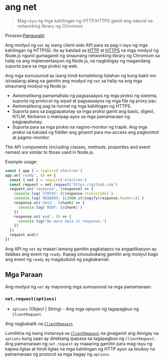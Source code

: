 # ang net

> Mag-isyu ng mga kahilingan ng HTTP/HTTPS gamit ang natural na networking library ng Chromium

Proseso:[Pangunahi](../glossary.md#main-process)

Ang modyul ng `net` ay isang client-side API para sa pag-i-isyu ng mga kahilingan ng HTTP(S). Ito ay katulad sa [HTTP](https://nodejs.org/api/http.html) at [HTTPS](https://nodejs.org/api/https.html) na mga modyul ng Node.js ngunit gumagamit ng sinaunang networking library ng Chromium sa halip na ang implementasyon ng Node.js, na nagbibigay ng magandang suporta para sa mga proksi ng web.

Ang mga sumusunod ay isang hindi kompletong listahan ng kung bakit mo isinaalang-alang na gamitin ang modyul ng `net` sa halip na ang mga sinaunang modyul ng Node.js:

* Awtomatikong pamamahala ng pagsasaayos ng mga proksi ng sistema, suporta ng protocol ng wpad at pagsasaayos ng mga file ng proxy pac.
* Awtomatikong pag ta-tunnel ng mga kahilingan ng HTTPS.
* Suporta para sa pagpapatunay sa mga proksi gamit ang basic, digest, NTLM, Kerberos o makipag-ayos sa mga pamamaraan ng pagpapatunay.
* Suporta para sa mga proksi na nagmo-monitor ng trapik: Ang mga proksi na katulad ng fiddler ang ginamit para ma-access ang pagkontrol at pagmo-monitor.

The API components (including classes, methods, properties and event names) are similar to those used in Node.js.

Example usage:

```javascript
const { app } = require('electron')
app.on('ready', () => {
  const { net } = require('electron')
  const request = net.request('https://github.com')
  request.on('response', (response) => {
    console.log(`STATUS: ${response.statusCode}`)
    console.log(`HEADERS: ${JSON.stringify(response.headers)}`)
    response.on('data', (chunk) => {
      console.log(`BODY: ${chunk}`)
    })
    response.on('end', () => {
      console.log('No more data in response.')
    })
  })
  request.end()
})
```

Ang API ng `net` ay maaari lamang gamitin pagkatapos na angaplikasyon ay ilalabas ang event ng `ready`. Kapag sinusubukang gamitin ang modyul bago ang event ng `ready` ay magdudulot ng pagkakamali.

## Mga Paraan

Ang modyul ng `net` ay mayroong mga sumusunod na mga pamamaraan:

### `net.request(options)`

* `options` (Object | String) - Ang mga opsyon ng tagapagbuo ng `ClientRequest`.

Ang nagbabalik na [`ClientRequest`](./client-request.md)

Lumilikha ng isang instansya sa [`ClientRequest`](./client-request.md) na ginagamit ang ibinigay na `options` kung saan ay direktang ipapasa sa tagapagbuo ng `ClientRequest`. Ang pamamaraan ng `net.request` ay maaaring gamitin para mag-isyu ng kapwa ligtas at hindi ligtas na mga kahilingan ng HTTP ayon sa tinukoy na pamamaraan ng protocol sa mga bagay ng `options`.